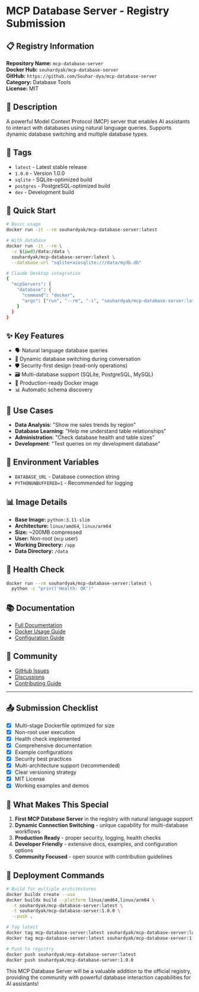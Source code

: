 # MCP Database Server - Registry Submission

## 📋 Registry Information

**Repository Name:** `mcp-database-server`  
**Docker Hub:** `souhardyak/mcp-database-server`  
**GitHub:** `https://github.com/Souhar-dya/mcp-database-server`  
**Category:** Database Tools  
**License:** MIT

## 🎯 Description

A powerful Model Context Protocol (MCP) server that enables AI assistants to interact with databases using natural language queries. Supports dynamic database switching and multiple database types.

## 🔖 Tags

- `latest` - Latest stable release
- `1.0.0` - Version 1.0.0
- `sqlite` - SQLite-optimized build
- `postgres` - PostgreSQL-optimized build
- `dev` - Development build

## 🚀 Quick Start

```bash
# Basic usage
docker run -it --rm souhardyak/mcp-database-server:latest

# With database
docker run -it --rm \
  -v $(pwd)/data:/data \
  souhardyak/mcp-database-server:latest \
  --database-url "sqlite+aiosqlite:///data/mydb.db"

# Claude Desktop integration
{
  "mcpServers": {
    "database": {
      "command": "docker",
      "args": ["run", "--rm", "-i", "souhardyak/mcp-database-server:latest"]
    }
  }
}
```

## ✨ Key Features

- 🗣️ Natural language database queries
- 🔄 Dynamic database switching during conversation
- 🛡️ Security-first design (read-only operations)
- 🗃️ Multi-database support (SQLite, PostgreSQL, MySQL)
- 🐳 Production-ready Docker image
- 📊 Automatic schema discovery

## 🎪 Use Cases

- **Data Analysis**: "Show me sales trends by region"
- **Database Learning**: "Help me understand table relationships"
- **Administration**: "Check database health and table sizes"
- **Development**: "Test queries on my development database"

## 🔧 Environment Variables

- `DATABASE_URL` - Database connection string
- `PYTHONUNBUFFERED=1` - Recommended for logging

## 📊 Image Details

- **Base Image:** `python:3.11-slim`
- **Architecture:** `linux/amd64`, `linux/arm64`
- **Size:** ~200MB compressed
- **User:** Non-root (`mcp` user)
- **Working Directory:** `/app`
- **Data Directory:** `/data`

## 🏥 Health Check

```bash
docker run --rm souhardyak/mcp-database-server:latest \
  python -c "print('Health: OK')"
```

## 📚 Documentation

- [Full Documentation](https://github.com/Souhar-dya/mcp-database-server/blob/main/README.md)
- [Docker Usage Guide](https://github.com/Souhar-dya/mcp-database-server/blob/main/README_DOCKER.md)
- [Configuration Guide](https://github.com/Souhar-dya/mcp-database-server/blob/main/DATABASE_CONFIG_GUIDE.md)

## 🤝 Community

- [GitHub Issues](https://github.com/Souhar-dya/mcp-database-server/issues)
- [Discussions](https://github.com/Souhar-dya/mcp-database-server/discussions)
- [Contributing Guide](https://github.com/Souhar-dya/mcp-database-server/blob/main/CONTRIBUTING.md)

---

## 📤 Submission Checklist

- [x] Multi-stage Dockerfile optimized for size
- [x] Non-root user execution
- [x] Health check implemented
- [x] Comprehensive documentation
- [x] Example configurations
- [x] Security best practices
- [x] Multi-architecture support (recommended)
- [x] Clear versioning strategy
- [x] MIT License
- [x] Working examples and demos

## 🎁 What Makes This Special

1. **First MCP Database Server** in the registry with natural language support
2. **Dynamic Connection Switching** - unique capability for multi-database workflows
3. **Production Ready** - proper security, logging, health checks
4. **Developer Friendly** - extensive docs, examples, and configuration options
5. **Community Focused** - open source with contribution guidelines

## 🚀 Deployment Commands

```bash
# Build for multiple architectures
docker buildx create --use
docker buildx build --platform linux/amd64,linux/arm64 \
  -t souhardyak/mcp-database-server:latest \
  -t souhardyak/mcp-database-server:1.0.0 \
  --push .

# Tag latest
docker tag mcp-database-server:latest souhardyak/mcp-database-server:latest
docker tag mcp-database-server:latest souhardyak/mcp-database-server:1.0.0

# Push to registry
docker push souhardyak/mcp-database-server:latest
docker push souhardyak/mcp-database-server:1.0.0
```

This MCP Database Server will be a valuable addition to the official registry, providing the community with powerful database interaction capabilities for AI assistants!
